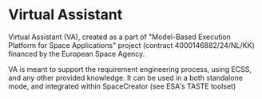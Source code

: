 # Virtual Assistant
Virtual Assistant (VA), created as a part of \"Model-Based Execution Platform for Space Applications\" project (contract 4000146882/24/NL/KK) financed by the European Space Agency.

VA is meant to support the requirement engineering process, using ECSS, and any other provided knowledge. It can be used in a both standalone mode, and integrated within SpaceCreator (see ESA's TASTE toolset)
